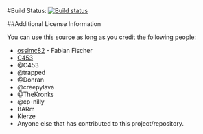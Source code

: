 #Build Status: [![Build status](https://img.shields.io/appveyor/ci/ossimc82/fabiano-swagger-of-doom/master.svg)](https://ci.appveyor.com/project/ossimc82/fabiano-swagger-of-doom)

##Additional License Information

You can use this source as long as you credit the following people:

- [ossimc82](https://github.com/ossimc82) - Fabian Fischer
- [C453](https://github.com/C453)
- @C453
- @trapped
- @Donran
- @creepylava
- @TheKronks
- @cp-nilly
- BARm
- Kierze
- Anyone else that has contributed to this project/repository.